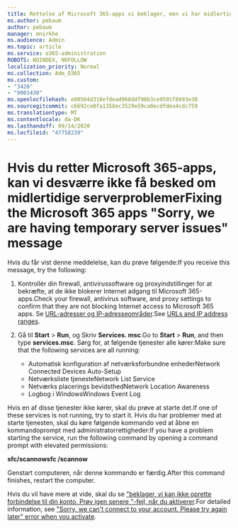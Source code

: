 ```yaml
---
title: Rettelse af Microsoft 365-apps vi beklager, men vi har midlertidige serverproblemer-meddelelse
ms.author: pebaum
author: pebaum
manager: mnirkhe
ms.audience: Admin
ms.topic: article
ms.service: o365-administration
ROBOTS: NOINDEX, NOFOLLOW
localization_priority: Normal
ms.collection: Adm_O365
ms.custom:
- "3420"
- "9001430"
ms.openlocfilehash: e00504d318efdea4968ddf98b3ce9591f8993e38
ms.sourcegitcommit: c6692ce0fa1358ec3529e59ca0ecdfdea4cdc759
ms.translationtype: MT
ms.contentlocale: da-DK
ms.lasthandoff: 09/14/2020
ms.locfileid: "47758239"
---
```

# <a name="fixing-the-microsoft-365-apps-sorry-we-are-having-temporary-server-issues-message"></a><span data-ttu-id="fbf23-102">Hvis du retter Microsoft 365-apps, kan vi desværre ikke få besked om midlertidige serverproblemer</span><span class="sxs-lookup"><span data-stu-id="fbf23-102">Fixing the Microsoft 365 apps "Sorry, we are having temporary server issues" message</span></span>

<span data-ttu-id="fbf23-103">Hvis du får vist denne meddelelse, kan du prøve følgende:</span><span class="sxs-lookup"><span data-stu-id="fbf23-103">If you receive this message, try the following:</span></span>

1. <span data-ttu-id="fbf23-104">Kontrollér din firewall, antivirussoftware og proxyindstillinger for at bekræfte, at de ikke blokerer Internet adgang til Microsoft 365-apps.</span><span class="sxs-lookup"><span data-stu-id="fbf23-104">Check your firewall, antivirus software, and proxy settings to confirm that they are not blocking Internet access to Microsoft 365 apps.</span></span> <span data-ttu-id="fbf23-105">Se [URL-adresser og IP-adresseområder](https://docs.microsoft.com/office365/enterprise/urls-and-ip-address-ranges).</span><span class="sxs-lookup"><span data-stu-id="fbf23-105">See [URLs and IP address ranges](https://docs.microsoft.com/office365/enterprise/urls-and-ip-address-ranges).</span></span>

2. <span data-ttu-id="fbf23-106">Gå til **Start**  >  **Run**, og Skriv **Services. msc**.</span><span class="sxs-lookup"><span data-stu-id="fbf23-106">Go to **Start** > **Run**, and then type **services.msc**.</span></span> <span data-ttu-id="fbf23-107">Sørg for, at følgende tjenester alle kører:</span><span class="sxs-lookup"><span data-stu-id="fbf23-107">Make sure that the following services are all running:</span></span>
    - <span data-ttu-id="fbf23-108">Automatisk konfiguration af netværksforbundne enheder</span><span class="sxs-lookup"><span data-stu-id="fbf23-108">Network Connected Devices Auto-Setup</span></span>
    - <span data-ttu-id="fbf23-109">Netværksliste tjeneste</span><span class="sxs-lookup"><span data-stu-id="fbf23-109">Network List Service</span></span>
    - <span data-ttu-id="fbf23-110">Netværks placerings bevidsthed</span><span class="sxs-lookup"><span data-stu-id="fbf23-110">Network Location Awareness</span></span>
    - <span data-ttu-id="fbf23-111">Logbog i Windows</span><span class="sxs-lookup"><span data-stu-id="fbf23-111">Windows Event Log</span></span>

<span data-ttu-id="fbf23-112">Hvis en af disse tjenester ikke kører, skal du prøve at starte det.</span><span class="sxs-lookup"><span data-stu-id="fbf23-112">If one of these services is not running, try to start it.</span></span> <span data-ttu-id="fbf23-113">Hvis du har problemer med at starte tjenesten, skal du køre følgende kommando ved at åbne en kommandoprompt med administratorrettigheder:</span><span class="sxs-lookup"><span data-stu-id="fbf23-113">If you have a problem starting the service, run the following command by opening a command prompt with elevated permissions:</span></span>

<span data-ttu-id="fbf23-114">**sfc/scannow**</span><span class="sxs-lookup"><span data-stu-id="fbf23-114">**sfc /scannow**</span></span>

<span data-ttu-id="fbf23-115">Genstart computeren, når denne kommando er færdig.</span><span class="sxs-lookup"><span data-stu-id="fbf23-115">After this command finishes, restart the computer.</span></span>

<span data-ttu-id="fbf23-116">Hvis du vil have mere at vide, skal du se ["beklager, vi kan ikke oprette forbindelse til din konto. Prøv igen senere "-fejl, når du aktiverer](https://docs.microsoft.com/office/troubleshoot/activation-installation/issue-when-activate-office-from-office-365).</span><span class="sxs-lookup"><span data-stu-id="fbf23-116">For detailed information, see ["Sorry, we can't connect to your account. Please try again later" error when you activate](https://docs.microsoft.com/office/troubleshoot/activation-installation/issue-when-activate-office-from-office-365).</span></span>